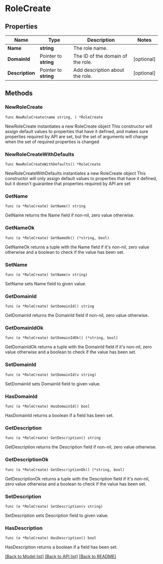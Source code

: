 # RoleCreate

## Properties

Name | Type | Description | Notes
------------ | ------------- | ------------- | -------------
**Name** | **string** | The role name. | 
**DomainId** | Pointer to **string** | The ID of the domain of the role. | [optional] 
**Description** | Pointer to **string** | Add description about the role. | [optional] 

## Methods

### NewRoleCreate

`func NewRoleCreate(name string, ) *RoleCreate`

NewRoleCreate instantiates a new RoleCreate object
This constructor will assign default values to properties that have it defined,
and makes sure properties required by API are set, but the set of arguments
will change when the set of required properties is changed

### NewRoleCreateWithDefaults

`func NewRoleCreateWithDefaults() *RoleCreate`

NewRoleCreateWithDefaults instantiates a new RoleCreate object
This constructor will only assign default values to properties that have it defined,
but it doesn't guarantee that properties required by API are set

### GetName

`func (o *RoleCreate) GetName() string`

GetName returns the Name field if non-nil, zero value otherwise.

### GetNameOk

`func (o *RoleCreate) GetNameOk() (*string, bool)`

GetNameOk returns a tuple with the Name field if it's non-nil, zero value otherwise
and a boolean to check if the value has been set.

### SetName

`func (o *RoleCreate) SetName(v string)`

SetName sets Name field to given value.


### GetDomainId

`func (o *RoleCreate) GetDomainId() string`

GetDomainId returns the DomainId field if non-nil, zero value otherwise.

### GetDomainIdOk

`func (o *RoleCreate) GetDomainIdOk() (*string, bool)`

GetDomainIdOk returns a tuple with the DomainId field if it's non-nil, zero value otherwise
and a boolean to check if the value has been set.

### SetDomainId

`func (o *RoleCreate) SetDomainId(v string)`

SetDomainId sets DomainId field to given value.

### HasDomainId

`func (o *RoleCreate) HasDomainId() bool`

HasDomainId returns a boolean if a field has been set.

### GetDescription

`func (o *RoleCreate) GetDescription() string`

GetDescription returns the Description field if non-nil, zero value otherwise.

### GetDescriptionOk

`func (o *RoleCreate) GetDescriptionOk() (*string, bool)`

GetDescriptionOk returns a tuple with the Description field if it's non-nil, zero value otherwise
and a boolean to check if the value has been set.

### SetDescription

`func (o *RoleCreate) SetDescription(v string)`

SetDescription sets Description field to given value.

### HasDescription

`func (o *RoleCreate) HasDescription() bool`

HasDescription returns a boolean if a field has been set.


[[Back to Model list]](../README.md#documentation-for-models) [[Back to API list]](../README.md#documentation-for-api-endpoints) [[Back to README]](../README.md)


